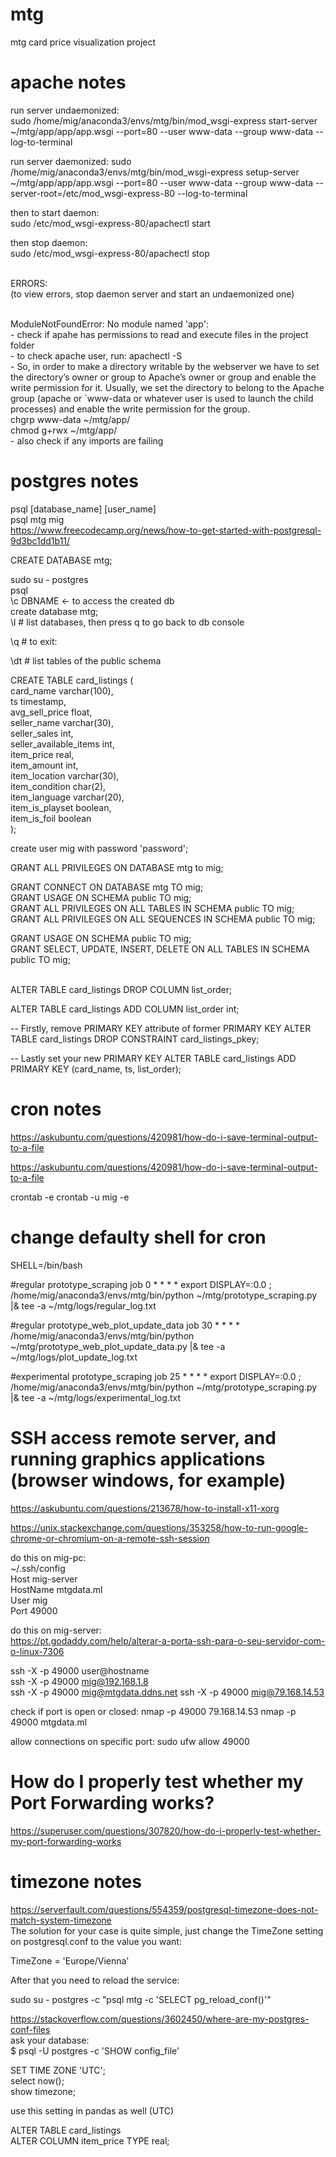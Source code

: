 # mtg
mtg card price visualization project

# apache notes

run server undaemonized:<br />
sudo /home/mig/anaconda3/envs/mtg/bin/mod_wsgi-express start-server ~/mtg/app/app/app.wsgi --port=80 --user www-data --group www-data --log-to-terminal<br />

run server daemonized:
sudo /home/mig/anaconda3/envs/mtg/bin/mod_wsgi-express setup-server ~/mtg/app/app/app.wsgi --port=80 --user www-data --group www-data --server-root=/etc/mod_wsgi-express-80 --log-to-terminal<br />

then to start daemon:<br />
sudo /etc/mod_wsgi-express-80/apachectl start<br />

then stop daemon:<br />
sudo /etc/mod_wsgi-express-80/apachectl stop<br />

<br />ERRORS:
<br />(to view errors, stop daemon server and start an undaemonized one)

<br />ModuleNotFoundError: No module named 'app':
<br /> - check if apahe has permissions to read and execute files in the project folder
<br /> - to check apache user, run: apachectl -S
<br /> - So, in order to make a directory writable by the webserver we have to set the directory’s owner or group to Apache’s owner or group and enable the write permission for it. Usually, we set the directory to belong to the Apache group (apache or `www-data or whatever user is used to launch the child processes) and enable the write permission for the group.
<br />chgrp www-data ~/mtg/app/
<br />chmod g+rwx ~/mtg/app/
<br /> - also check if any imports are failing

# postgres notes
psql [database_name] [user_name]<br />
psql mtg mig<br />
https://www.freecodecamp.org/news/how-to-get-started-with-postgresql-9d3bc1dd1b11/<br />

CREATE DATABASE mtg;<br />

sudo su - postgres <br />
psql<br />
\c DBNAME <- to access the created db<br />
create database mtg;<br />
\l # list databases, then press q to go back to db console<br />

\q # to exit:<br />

\dt # list tables of the public schema<br />

CREATE TABLE card_listings (<br />
  card_name varchar(100), <br />
  ts timestamp, <br />
  avg_sell_price float, <br />
  seller_name varchar(30), <br />
  seller_sales int, <br />
  seller_available_items int, <br />
  item_price real, <br />
  item_amount int, <br />
  item_location varchar(30), <br />
  item_condition char(2), <br />
  item_language varchar(20),  <br />
  item_is_playset boolean, <br />
  item_is_foil boolean<br />
);<br />

create user mig with password 'password';<br />

GRANT ALL PRIVILEGES ON DATABASE mtg to mig;<br />

GRANT CONNECT ON DATABASE mtg TO mig;<br />
GRANT USAGE ON SCHEMA public TO mig;<br />
GRANT ALL PRIVILEGES ON ALL TABLES IN SCHEMA public TO mig;<br />
GRANT ALL PRIVILEGES ON ALL SEQUENCES IN SCHEMA public TO mig;<br />

GRANT USAGE ON SCHEMA public TO mig; <br />
GRANT SELECT, UPDATE, INSERT, DELETE ON ALL TABLES IN SCHEMA public TO mig;<br />

<br />
ALTER TABLE card_listings 
DROP COLUMN list_order;

ALTER TABLE card_listings 
ADD COLUMN list_order int;

-- Firstly, remove PRIMARY KEY attribute of former PRIMARY KEY
ALTER TABLE card_listings DROP CONSTRAINT card_listings_pkey;

-- Lastly set your new PRIMARY KEY
ALTER TABLE card_listings ADD PRIMARY KEY (card_name, ts, list_order);

# cron notes

https://askubuntu.com/questions/420981/how-do-i-save-terminal-output-to-a-file<br />

https://askubuntu.com/questions/420981/how-do-i-save-terminal-output-to-a-file<br />

crontab -e
crontab -u mig -e

# change defaulty shell for cron
SHELL=/bin/bash

#regular prototype_scraping job
0 * * * * export DISPLAY=:0.0 ; /home/mig/anaconda3/envs/mtg/bin/python ~/mtg/prototype_scraping.py |& tee -a ~/mtg/logs/regular_log.txt<br />

#regular prototype_web_plot_update_data job
30 * * * * /home/mig/anaconda3/envs/mtg/bin/python ~/mtg/prototype_web_plot_update_data.py |& tee -a ~/mtg/logs/plot_update_log.txt<br />


#experimental prototype_scraping job
25 * * * * export DISPLAY=:0.0 ; /home/mig/anaconda3/envs/mtg/bin/python ~/mtg/prototype_scraping.py |&  tee -a ~/mtg/logs/experimental_log.txt<br />

# SSH access remote server, and running graphics applications (browser windows, for example)
https://askubuntu.com/questions/213678/how-to-install-x11-xorg<br />

https://unix.stackexchange.com/questions/353258/how-to-run-google-chrome-or-chromium-on-a-remote-ssh-session<br />

do this on mig-pc: <br />
~/.ssh/config<br />
Host mig-server<br />
    HostName mtgdata.ml<br />
    User mig<br />
    Port 49000<br />

do this on mig-server:<br />
https://pt.godaddy.com/help/alterar-a-porta-ssh-para-o-seu-servidor-com-o-linux-7306<br />


ssh -X -p 49000 user@hostname<br />
ssh -X -p 49000 mig@192.168.1.8<br />
ssh -X -p 49000 mig@mtgdata.ddns.net
ssh -X -p 49000 mig@79.168.14.53

check if port is open or closed:
nmap -p 49000 79.168.14.53
nmap -p 49000 mtgdata.ml

allow connections on specific port:
sudo ufw allow 49000

# How do I properly test whether my Port Forwarding works?
https://superuser.com/questions/307820/how-do-i-properly-test-whether-my-port-forwarding-works

# timezone notes

https://serverfault.com/questions/554359/postgresql-timezone-does-not-match-system-timezone<br />
The solution for your case is quite simple, just change the TimeZone setting on postgresql.conf to the value you want:<br />

TimeZone = 'Europe/Vienna'<br />

After that you need to reload the service:<br />

sudo su - postgres -c "psql mtg -c 'SELECT pg_reload_conf()'"

https://stackoverflow.com/questions/3602450/where-are-my-postgres-conf-files<br />
ask your database:<br />
$ psql -U postgres -c 'SHOW config_file'<br />


SET TIME ZONE 'UTC';<br />
select now();<br />
show timezone;<br />

use this setting in pandas as well (UTC)<br />



ALTER TABLE card_listings <br />
ALTER COLUMN item_price TYPE real; <br />
